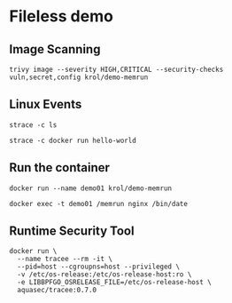 # Fileless demo

## Image Scanning

```
trivy image --severity HIGH,CRITICAL --security-checks vuln,secret,config krol/demo-memrun
```

## Linux Events

```
strace -c ls

strace -c docker run hello-world
```

## Run the container

```
docker run --name demo01 krol/demo-memrun

docker exec -t demo01 /memrun nginx /bin/date
```

## Runtime Security Tool

```
docker run \
  --name tracee --rm -it \
  --pid=host --cgroupns=host --privileged \
  -v /etc/os-release:/etc/os-release-host:ro \
  -e LIBBPFGO_OSRELEASE_FILE=/etc/os-release-host \
  aquasec/tracee:0.7.0

```

